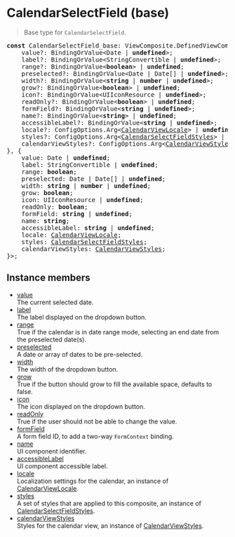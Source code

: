# CalendarSelectField (base)

> Base type for `CalendarSelectField`.

<pre class="docgen_signature"><b>const</b> CalendarSelectField_base: ViewComposite.DefinedViewComposite&lt;{<br>    value?: BindingOrValue&lt;Date | <b>undefined</b>&gt;;<br>    label?: BindingOrValue&lt;StringConvertible | <b>undefined</b>&gt;;<br>    range?: BindingOrValue&lt;<b>boolean</b>&gt; | <b>undefined</b>;<br>    preselected?: BindingOrValue&lt;Date | Date[] | <b>undefined</b>&gt;;<br>    width?: BindingOrValue&lt;<b>string</b> | <b>number</b> | <b>undefined</b>&gt;;<br>    grow?: BindingOrValue&lt;<b>boolean</b>&gt; | <b>undefined</b>;<br>    icon?: BindingOrValue&lt;UIIconResource | <b>undefined</b>&gt;;<br>    readOnly?: BindingOrValue&lt;<b>boolean</b>&gt; | <b>undefined</b>;<br>    formField?: BindingOrValue&lt;<b>string</b> | <b>undefined</b>&gt;;<br>    name?: BindingOrValue&lt;<b>string</b>&gt; | <b>undefined</b>;<br>    accessibleLabel?: BindingOrValue&lt;<b>string</b> | <b>undefined</b>&gt;;<br>    locale?: ConfigOptions.Arg&lt;<a href="CalendarViewLocale.md">CalendarViewLocale</a>&gt; | <b>undefined</b>;<br>    styles?: ConfigOptions.Arg&lt;<a href="CalendarSelectFieldStyles.md">CalendarSelectFieldStyles</a>&gt; | <b>undefined</b>;<br>    calendarViewStyles?: ConfigOptions.Arg&lt;<a href="CalendarViewStyles.md">CalendarViewStyles</a>&gt; | <b>undefined</b>;<br>}, {<br>    value: Date | <b>undefined</b>;<br>    label: StringConvertible | <b>undefined</b>;<br>    range: <b>boolean</b>;<br>    preselected: Date | Date[] | <b>undefined</b>;<br>    width: <b>string</b> | <b>number</b> | <b>undefined</b>;<br>    grow: <b>boolean</b>;<br>    icon: UIIconResource | <b>undefined</b>;<br>    readOnly: <b>boolean</b>;<br>    formField: <b>string</b> | <b>undefined</b>;<br>    name: <b>string</b>;<br>    accessibleLabel: <b>string</b> | <b>undefined</b>;<br>    locale: <a href="CalendarViewLocale.md">CalendarViewLocale</a>;<br>    styles: <a href="CalendarSelectFieldStyles.md">CalendarSelectFieldStyles</a>;<br>    calendarViewStyles: <a href="CalendarViewStyles.md">CalendarViewStyles</a>;<br>}&gt;;</pre>

## Instance members

- [<!--{ref:property}-->value](CalendarSelectField_base_value.md) \
    The current selected date.
- [<!--{ref:property}-->label](CalendarSelectField_base_label.md) \
    The label displayed on the dropdown button.
- [<!--{ref:property}-->range](CalendarSelectField_base_range.md) \
    True if the calendar is in date range mode, selecting an end date from the preselected date(s).
- [<!--{ref:property}-->preselected](CalendarSelectField_base_preselected.md) \
    A date or array of dates to be pre-selected.
- [<!--{ref:property}-->width](CalendarSelectField_base_width.md) \
    The width of the dropdown button.
- [<!--{ref:property}-->grow](CalendarSelectField_base_grow.md) \
    True if the button should grow to fill the available space, defaults to false.
- [<!--{ref:property}-->icon](CalendarSelectField_base_icon.md) \
    The icon displayed on the dropdown button.
- [<!--{ref:property}-->readOnly](CalendarSelectField_base_readOnly.md) \
    True if the user should not be able to change the value.
- [<!--{ref:property}-->formField](CalendarSelectField_base_formField.md) \
    A form field ID, to add a two-way `FormContext` binding.
- [<!--{ref:property}-->name](CalendarSelectField_base_name.md) \
    UI component identifier.
- [<!--{ref:property}-->accessibleLabel](CalendarSelectField_base_accessibleLabel.md) \
    UI component accessible label.
- [<!--{ref:property}-->locale](CalendarSelectField_base_locale.md) \
    Localization settings for the calendar, an instance of [CalendarViewLocale](CalendarViewLocale.md).
- [<!--{ref:property}-->styles](CalendarSelectField_base_styles.md) \
    A set of styles that are applied to this composite, an instance of [CalendarSelectFieldStyles](CalendarSelectFieldStyles.md).
- [<!--{ref:property}-->calendarViewStyles](CalendarSelectField_base_calendarViewStyles.md) \
    Styles for the calendar view, an instance of [CalendarViewStyles](CalendarViewStyles.md).